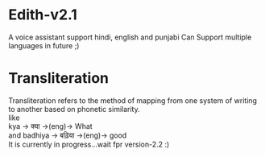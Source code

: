 # Edith-v2.1
A voice assistant support hindi, english and punjabi
Can Support multiple languages in future ;)
# Transliteration
Transliteration refers to the method of mapping from one system of writing to another based on phonetic similarity.  
like  
kya -> क्या ->(eng)-> What  
and badhiya -> बढ़िया ->(eng)-> good  
It is currently in progress...wait fpr version-2.2 :)  

